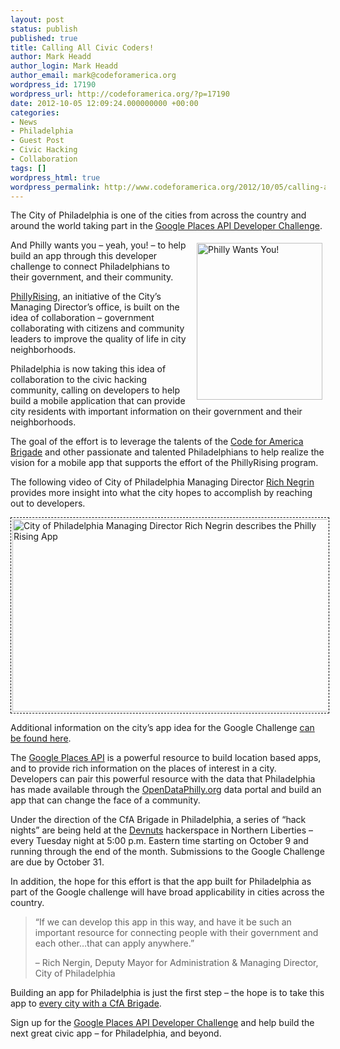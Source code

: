 ```yaml
---
layout: post
status: publish
published: true
title: Calling All Civic Coders!
author: Mark Headd
author_login: Mark Headd
author_email: mark@codeforamerica.org
wordpress_id: 17190
wordpress_url: http://codeforamerica.org/?p=17190
date: 2012-10-05 12:09:24.000000000 +00:00
categories:
- News
- Philadelphia
- Guest Post
- Civic Hacking
- Collaboration
tags: []
wordpress_html: true
wordpress_permalink: http://www.codeforamerica.org/2012/10/05/calling-all-civic-coders/
---
```


<p>The City of Philadelphia is one of the cities from across the country and around the world taking part in the <a href="https://developers.google.com/places/challenge/">Google Places API Developer Challenge</a>.</p>
<p><img alt="Philly Wants You!" height="251" src="http://codeforamerica.org/wp-content/uploads/2012/10/iwantyou.jpeg" style="float: right; padding: 5px; margin-left: 10px;" width="201"/></p>
<p>And Philly wants you – yeah, you! – to help build an app through this developer challenge to connect Philadelphians to their government, and their community.</p>
<p><a href="http://www.phila.gov/mdo/phillyrising/">PhillyRising</a>, an initiative of the City’s Managing Director’s office, is built on the idea of collaboration – government collaborating with citizens and community leaders to improve the quality of life in city neighborhoods.</p>
<p>Philadelphia is now taking this idea of collaboration to the civic hacking community, calling on developers to help build a mobile application that can provide city residents with important information on their government and their neighborhoods.</p>
<p>The goal of the effort is to leverage the talents of the <a href="http://brigade.codeforamerica.org/">Code for America Brigade</a> and other passionate and talented Philadelphians to help realize the vision for a mobile app that supports the effort of the PhillyRising program.</p>
<p>The following video of City of Philadelphia Managing Director <a href="https://twitter.com/RichNegrin">Rich Negrin</a> provides more insight into what the city hopes to accomplish by reaching out to developers.</p>
<p><a href="http://www.youtube.com/watch?v=IQA5chxwJIc"><img alt="City of Philadelphia Managing Director Rich Negrin describes the Philly Rising App" class="aligncenter size-full wp-image-17231" height="308" src="http://codeforamerica.org/wp-content/uploads/2012/10/philly-rising.png" style="padding: 2px; border: 1px dashed black;" width="512"/></a></p>
<p>Additional information on the city’s app idea for the Google Challenge <a href="https://gist.github.com/3839996">can be found here</a>.</p>
<p>The <a href="https://developers.google.com/places/documentation/">Google Places API</a> is a powerful resource to build location based apps, and to provide rich information on the places of interest in a city. Developers can pair this powerful resource with the data that Philadelphia has made available through the <a href="http://opendataphilly.org/">OpenDataPhilly.org</a> data portal and build an app that can change the face of a community.</p>
<p>Under the direction of the CfA Brigade in Philadelphia, a series of “hack nights” are being held at the <a href="http://devnuts.com/">Devnuts</a> hackerspace in Northern Liberties – every Tuesday night at 5:00 p.m. Eastern time starting on October 9 and running through the end of the month. Submissions to the Google Challenge are due by October 31.</p>
<p>In addition, the hope for this effort is that the app built for Philadelphia as part of the Google challenge will have broad applicability in cities across the country.</p>
<blockquote><p>“If we can develop this app in this way, and have it be such an important resource for connecting people with their government and each other…that can apply anywhere.”</p>
<p>– Rich Nergin, Deputy Mayor for Administration &amp; Managing Director, City of Philadelphia</p></blockquote>
<p>Building an app for Philadelphia is just the first step – the hope is to take this app to <a href="http://codeforamerica.org/2012/10/03/race-for-reuse/">every city with a CfA Brigade</a>.</p>
<p>Sign up for the <a href="https://developers.google.com/places/challenge/">Google Places API Developer Challenge</a> and help build the next great civic app – for Philadelphia, and beyond.</p>
